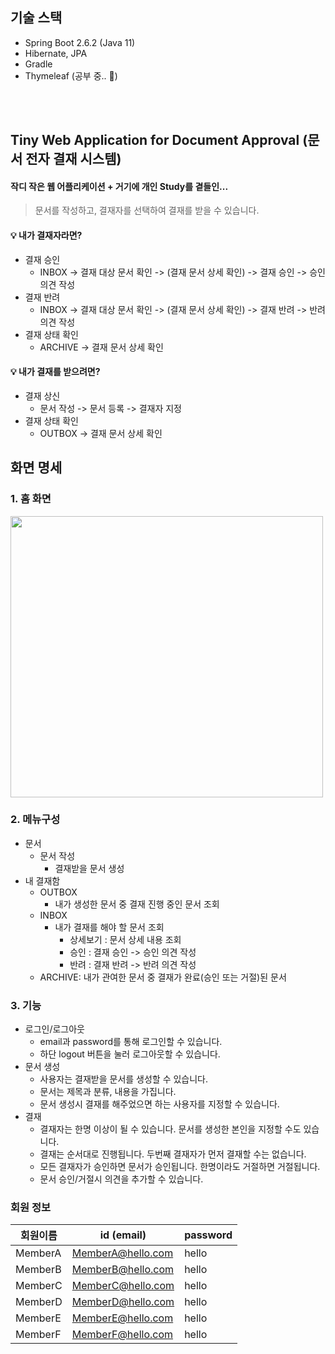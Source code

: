 ## 기술 스택
- Spring Boot 2.6.2 (Java 11)
- Hibernate, JPA
- Gradle
- Thymeleaf (공부 중.. 🥲)  

<br></br>
  
## Tiny Web Application for Document Approval (문서 전자 결재 시스템)
#### 작디 작은 웹 어플리케이션 + 거기에 개인 Study를 곁들인...
  
> 문서를 작성하고, 결재자를 선택하여 결재를 받을 수 있습니다.
  
#### 💡 내가 결재자라면?

- 결재 승인
  - INBOX -> 결재 대상 문서 확인 -> (결재 문서 상세 확인) -> 결재 승인 -> 승인 의견 작성
- 결재 반려
  - INBOX -> 결재 대상 문서 확인 -> (결재 문서 상세 확인) -> 결재 반려 -> 반려 의견 작성
- 결재 상태 확인
  - ARCHIVE -> 결재 문서 상세 확인

#### 💡 내가 결재를 받으려면?

- 결재 상신
  - 문서 작성 -> 문서 등록 -> 결재자 지정
- 결재 상태 확인
  - OUTBOX -> 결재 문서 상세 확인

## 화면 명세

### 1. 홈 화면

<img src="https://user-images.githubusercontent.com/67534066/148018272-7f31d017-201b-4481-8b82-ed7945cd1c7c.png" width="500" height="450"/>

### 2. 메뉴구성

- 문서
  - 문서 작성
    - 결재받을 문서 생성
- 내 결재함
  - OUTBOX
    - 내가 생성한 문서 중 결재 진행 중인 문서 조회
  - INBOX
    - 내가 결재를 해야 할 문서 조회
      - 상세보기 : 문서 상세 내용 조회
      - 승인 : 결재 승인 -> 승인 의견 작성
      - 반려 : 결재 반려 -> 반려 의견 작성
  - ARCHIVE: 내가 관여한 문서 중 결재가 완료(승인 또는 거절)된 문서

### 3. 기능

- 로그인/로그아웃
  - email과 password를 통해 로그인할 수 있습니다.
  - 하단 logout 버튼을 눌러 로그아웃할 수 있습니다.
- 문서 생성
  - 사용자는 결재받을 문서를 생성할 수 있습니다.
  - 문서는 제목과 분류, 내용을 가집니다.
  - 문서 생성시 결재를 해주었으면 하는 사용자를 지정할 수 있습니다.
- 결재
  - 결재자는 한명 이상이 될 수 있습니다. 문서를 생성한 본인을 지정할 수도 있습니다.
  - 결재는 순서대로 진행됩니다. 두번째 결재자가 먼저 결재할 수는 없습니다.
  - 모든 결재자가 승인하면 문서가 승인됩니다. 한명이라도 거절하면 거절됩니다.
  - 문서 승인/거절시 의견을 추가할 수 있습니다.

### 회원 정보

| 회원이름 | id (email)        | password |
| -------- | ----------------- | -------- |
| MemberA  | MemberA@hello.com | hello    |
| MemberB  | MemberB@hello.com | hello    |
| MemberC  | MemberC@hello.com | hello    |
| MemberD  | MemberD@hello.com | hello    |
| MemberE  | MemberE@hello.com | hello    |
| MemberF  | MemberF@hello.com | hello    |
